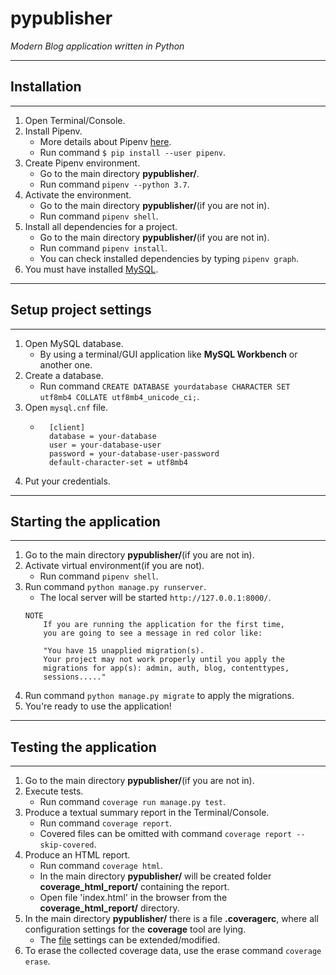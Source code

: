 # pypublisher

*Modern Blog application written in Python*

******************************************************************************
## Installation
******************************************************************************
1. Open Terminal/Console.
2. Install Pipenv.
    - More details about Pipenv [here](http://docs.pipenv.org/en/latest/).
    - Run command ``$ pip install --user pipenv``.
3. Create Pipenv environment.
    - Go to the main directory **pypublisher/**.
    - Run command ``pipenv --python 3.7``.
4. Activate the environment.
    - Go to the main directory **pypublisher/**(if you are not in).
    - Run command ``pipenv shell``.
5. Install all dependencies for a project.
    - Go to the main directory **pypublisher/**(if you are not in).
    - Run command ``pipenv install``.
    - You can check installed dependencies by typing ``pipenv graph``.
6. You must have installed [MySQL](https://dev.mysql.com/doc/mysql-installation-excerpt/5.7/en/).


******************************************************************************
## Setup project settings
******************************************************************************
1. Open MySQL database.
    - By using a terminal/GUI application like **MySQL Workbench** or another one.
2. Create a database.
    - Run command ``CREATE DATABASE yourdatabase CHARACTER SET utf8mb4 COLLATE utf8mb4_unicode_ci;``.
3. Open ``mysql.cnf`` file.
    - ```
        [client]
        database = your-database
        user = your-database-user
        password = your-database-user-password
        default-character-set = utf8mb4
      ```
4. Put your credentials.


******************************************************************************
## Starting the application
******************************************************************************
1. Go to the main directory **pypublisher/**(if you are not in).
2. Activate virtual environment(if you are not).
    - Run command ``pipenv shell``.
3. Run command ``python manage.py runserver``.
    - The local server will be started ``http://127.0.0.1:8000/``.
    ```
    NOTE
        If you are running the application for the first time,
        you are going to see a message in red color like:

        "You have 15 unapplied migration(s).
        Your project may not work properly until you apply the
        migrations for app(s): admin, auth, blog, contenttypes,
        sessions....."
    ```
4. Run command ``python manage.py migrate`` to apply the migrations.
5. You're ready to use the application!


******************************************************************************
## Testing the application
******************************************************************************
1. Go to the main directory **pypublisher/**(if you are not in).
2. Execute tests.
    - Run command ``coverage run manage.py test``.
3. Produce a textual summary report in the Terminal/Console.
    - Run command ``coverage report``.
    - Covered files can be omitted with command ``coverage report --skip-covered``.
4. Produce an HTML report.
    - Run command ``coverage html``.
    - In the main directory **pypublisher/** will be created folder **coverage_html_report/** containing the report.
    - Open file 'index.html' in the browser from the **coverage_html_report/** directory.
5. In the main directory **pypublisher/** there is a file **.coveragerc**, where all configuration settings for the **coverage** tool are lying.
    - The [file](https://coverage.readthedocs.io/en/v4.5.x/config.html) settings can be extended/modified.
6. To erase the collected coverage data, use the erase command ``coverage erase``.
